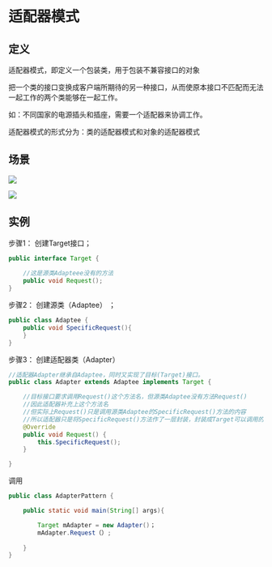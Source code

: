 
# 适配器模式


## 定义

适配器模式，即定义一个包装类，用于包装不兼容接口的对象

把一个类的接口变换成客户端所期待的另一种接口，从而使原本接口不匹配而无法一起工作的两个类能够在一起工作。

如：不同国家的电源插头和插座，需要一个适配器来协调工作。

适配器模式的形式分为：类的适配器模式和对象的适配器模式

## 场景
![](https://design-patterns.readthedocs.io/zh_CN/latest/_images/Adapter.jpg)

![](https://design-patterns.readthedocs.io/zh_CN/latest/_images/Adapter_classModel.jpg)

## 实例

步骤1： 创建Target接口；
```java
public interface Target {
 
    //这是源类Adapteee没有的方法
    public void Request(); 
}
```

步骤2： 创建源类（Adaptee） ；

```java
public class Adaptee {  
    public void SpecificRequest(){
    }
}
```

步骤3： 创建适配器类（Adapter）

```java
//适配器Adapter继承自Adaptee，同时又实现了目标(Target)接口。
public class Adapter extends Adaptee implements Target {

    //目标接口要求调用Request()这个方法名，但源类Adaptee没有方法Request()
    //因此适配器补充上这个方法名
    //但实际上Request()只是调用源类Adaptee的SpecificRequest()方法的内容
    //所以适配器只是将SpecificRequest()方法作了一层封装，封装成Target可以调用的Request()而已
    @Override
    public void Request() {
        this.SpecificRequest();
    }

}
```
调用

```java
public class AdapterPattern {

    public static void main(String[] args){

        Target mAdapter = new Adapter()；
        mAdapter.Request（）;
     
    }
}

```